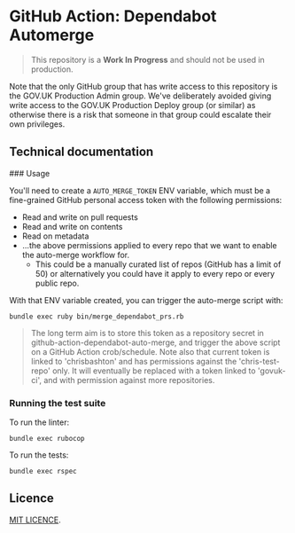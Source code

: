 # GitHub Action: Dependabot Automerge

> This repository is a **Work In Progress** and should not be used in production.

Note that the only GitHub group that has write access to this repository is the GOV.UK Production Admin group.
We've deliberately avoided giving write access to the GOV.UK Production Deploy group (or similar) as otherwise there is a risk that someone in that group could escalate their own privileges.

## Technical documentation

### Usage

You'll need to create a `AUTO_MERGE_TOKEN` ENV variable, which must be a fine-grained GitHub personal access token with the following permissions:

- Read and write on pull requests
- Read and write on contents
- Read on metadata
- ...the above permissions applied to every repo that we want to enable the auto-merge workflow for.
  - This could be a manually curated list of repos (GitHub has a limit of 50) or alternatively you could have it apply to every repo or every public repo.

With that ENV variable created, you can trigger the auto-merge script with:

```
bundle exec ruby bin/merge_dependabot_prs.rb
```

> The long term aim is to store this token as a repository secret in github-action-dependabot-auto-merge, and trigger the above script on a GitHub Action crob/schedule.
> Note also that current token is linked to 'chrisbashton' and has permissions against the 'chris-test-repo' only. It will eventually be replaced with a token linked to 'govuk-ci', and with permission against more repositories.

### Running the test suite

To run the linter:

```
bundle exec rubocop
```

To run the tests:

```
bundle exec rspec
```

## Licence

[MIT LICENCE](LICENCE).
